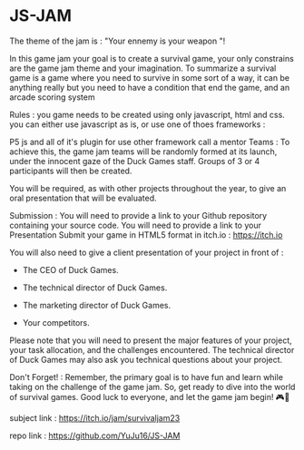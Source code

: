 # JS-JAM

The theme of the jam is : "Your ennemy is your weapon "!

In this game jam your goal is to create a survival game, your only constrains are the game jam theme and your imagination. To summarize a survival game is a game where you need to survive in some sort of a way, it can be anything really but you need to have a condition that end the game, and an arcade scoring system

Rules :
you game needs to be created using only javascript, html and css. you can either use javascript as is, or use one of thoes frameworks : 

P5 js and all of it's plugin
for use other framework call a mentor
Teams : 
To achieve this, the game jam teams will be randomly formed at its launch, under the innocent gaze of the Duck Games staff. Groups of 3 or 4 participants will then be created.

You will be required, as with other projects throughout the year, to give an oral presentation that will be evaluated.

Submission :
You will need to provide a link to your Github repository containing your source code. You will need to provide a link to your Presentation
Submit your game in HTML5 format in itch.io : https://itch.io

You will also need to give a client presentation of your project in front of :

- The CEO of Duck Games.

 - The technical director of Duck Games.

 - The marketing director of Duck Games.

 - Your competitors.

Please note that you will need to present the major features of your project, your task allocation, and the challenges encountered. The technical director of Duck Games may also ask you technical questions about your project.

Don't Forget! :
Remember, the primary goal is to have fun and learn while taking on the challenge of the game jam. So, get ready to dive into the world of survival games. Good luck to everyone, and let the game jam begin! 🎮🐾


subject link : https://itch.io/jam/survivaljam23


repo link : https://github.com/YuJu16/JS-JAM
